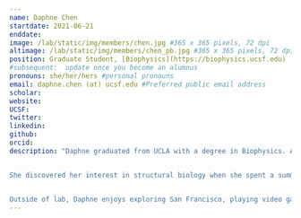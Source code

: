 ```yaml
---
name: Daphne Chen
startdate: 2021-06-21
enddate:
image: /lab/static/img/members/chen.jpg #365 x 365 pixels, 72 dpi
altimage: /lab/static/img/members/chen_pb.jpg #365 x 365 pixels, 72 dpi
position: Graduate Student, [Biophysics](https://biophysics.ucsf.edu)
#subsequent:  update once you become an alumnus
pronouns: she/her/hers #personal pronouns
email: daphne.chen (at) ucsf.edu #Preferred public email address
scholar:
website:
UCSF:
twitter:
linkedin:
github:
orcid:
description: "Daphne graduated from UCLA with a degree in Biophysics. As an undergraduate, she studied the effects of chaotropes and kosmotropes on protein hydration layers under the guidance of [Dr. Giovanni Zocchi](https://zocchi.physics.ucla.edu).


She discovered her interest in structural biology when she spent a summer working under [Dr. Kliment Verba](https://verbalab.ucsf.edu) at UCSF, and will pursue structural biology-related projects as a member of the Fraser lab.


Outside of lab, Daphne enjoys exploring San Francisco, playing video games, and reading. "
---
```

